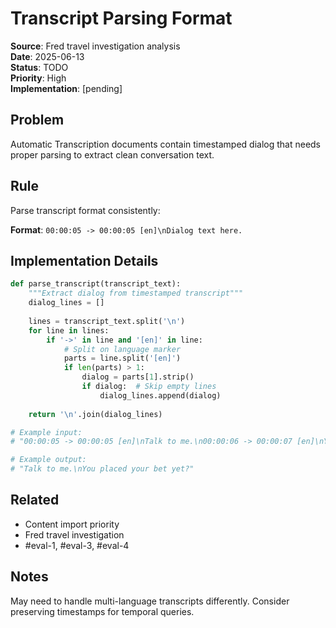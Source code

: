 # Transcript Parsing Format

**Source**: Fred travel investigation analysis  
**Date**: 2025-06-13  
**Status**: TODO  
**Priority**: High  
**Implementation**: [pending]  

## Problem
Automatic Transcription documents contain timestamped dialog that needs proper parsing to extract clean conversation text.

## Rule
Parse transcript format consistently:

**Format**: `00:00:05 -> 00:00:05 [en]\nDialog text here.`

## Implementation Details
```python
def parse_transcript(transcript_text):
    """Extract dialog from timestamped transcript"""
    dialog_lines = []
    
    lines = transcript_text.split('\n')
    for line in lines:
        if '->' in line and '[en]' in line:
            # Split on language marker
            parts = line.split('[en]')
            if len(parts) > 1:
                dialog = parts[1].strip()
                if dialog:  # Skip empty lines
                    dialog_lines.append(dialog)
    
    return '\n'.join(dialog_lines)

# Example input:
# "00:00:05 -> 00:00:05 [en]\nTalk to me.\n00:00:06 -> 00:00:07 [en]\nYou placed your bet yet?"

# Example output:
# "Talk to me.\nYou placed your bet yet?"
```

## Related
- Content import priority
- Fred travel investigation
- #eval-1, #eval-3, #eval-4

## Notes
May need to handle multi-language transcripts differently. Consider preserving timestamps for temporal queries.